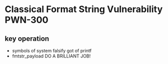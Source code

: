 # Classical Format String Vulnerability PWN-300
## key operation
- symbols of system falsify got of printf
- fmtstr_payload DO A BRILLIANT JOB!
